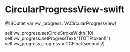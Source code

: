 # CircularProgressView-swift

@IBOutlet var vw_progress: VACircularProgressView!

self.vw_progress.setCircleStrokeWidth(10)
self.vw_progress.setProgressText("\(TOTPtoken!)")
self.vw_progress.progress = CGFloat(seconds!)
